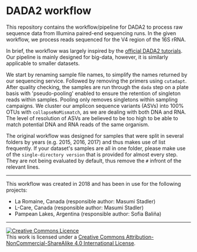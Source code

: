 # DADA2 workflow

This repository contains the workflow/pipeline for DADA2 to process raw sequence data from Illumina paired-end sequencing runs.
In the given workflow, we process reads sequenced for the V4 region of the 16S rRNA.

In brief, the workflow was largely inspired by the [official DADA2 tutorials](https://benjjneb.github.io/dada2/tutorial.html). Our pipeline is mainly designed for big-data, however, it is similarly applicable to smaller datasets. 

We start by renaming sample file names, to simplify the names returned by our sequencing service. Followed by removing the primers using `cutadapt`.
After quality checking, the samples are run through the `dada` step on a plate basis with 'pseudo-pooling' enabled to ensure the retention of singleton reads within samples. Pooling only removes singletons within sampling campaigns. We cluster our amplicon sequence variants (ASVs) into 100% OTUs with `collapseNoMismatch`, as we are dealing with both DNA and RNA. The level of resolution of ASVs are believed to be too high to be able to match potential DNA and RNA reads of the same organism.

The original workflow was designed for samples that were split in several folders by years (e.g. 2015, 2016, 2017) and thus makes use of list frequently.
If your dataset's samples are all in one folder, please make use of the `single-directory version` that is provided for almost every step. They are not being evaluated by default, thus remove the `#` infront of the relevant lines.

---

This workflow was created in 2018 and has been in use for the following projects:

* La Romaine, Canada (responsible author: Masumi Stadler)
* L-Care, Canada (responsible author: Masumi Stadler)
* Pampean Lakes, Argentina (responsible author: Sofia Baliña)

---

<a rel="license" href="http://creativecommons.org/licenses/by-nc-sa/4.0/"><img alt="Creative Commons Licence" style="border-width:0" src="https://i.creativecommons.org/l/by-nc-sa/4.0/88x31.png" /></a><br />This work is licensed under a <a rel="license" href="http://creativecommons.org/licenses/by-nc-sa/4.0/">Creative Commons Attribution-NonCommercial-ShareAlike 4.0 International License</a>.

